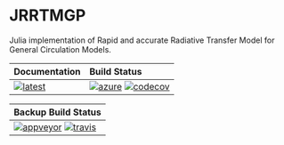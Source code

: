 # JRRTMGP

Julia implementation of Rapid and accurate Radiative Transfer Model for General Circulation Models.

| **Documentation**                             | **Build Status**                                                        |
|:--------------------------------------------- |:------------------------------------------------------------------------|
| [![latest][docs-latest-img]][docs-latest-url] | [![azure][azure-img]][azure-url] [![codecov][codecov-img]][codecov-url] |

[docs-latest-img]: https://img.shields.io/badge/docs-latest-blue.svg
[docs-latest-url]: https://climate-machine.github.io/JRRTMGP/latest/

[azure-img]: https://dev.azure.com/climate-machine/JRRTMGP/_apis/build/status/climate-machine.JRRTMGP?branchName=master
[azure-url]: https://dev.azure.com/climate-machine/JRRTMGP/_build/latest?definitionId=1&branchName=master

[codecov-img]: https://codecov.io/gh/climate-machine/JRRTMGP/branch/master/graph/badge.svg
[codecov-url]: https://codecov.io/gh/climate-machine/JRRTMGP


| **Backup Build Status**                                                       |
|:------------------------------------------------------------------------------|
| [![appveyor][appveyor-img]][appveyor-url] [![travis][travis-img]][travis-url] |

[travis-img]: https://travis-ci.org/climate-machine/JRRTMGP.svg?branch=master
[travis-url]: https://travis-ci.org/climate-machine/JRRTMGP

[appveyor-img]: https://ci.appveyor.com/api/projects/status/c6eykd0w94pmyjt8/branch/master?svg=true
[appveyor-url]: https://ci.appveyor.com/project/climate-machine/jrrtmgp/branch/master

